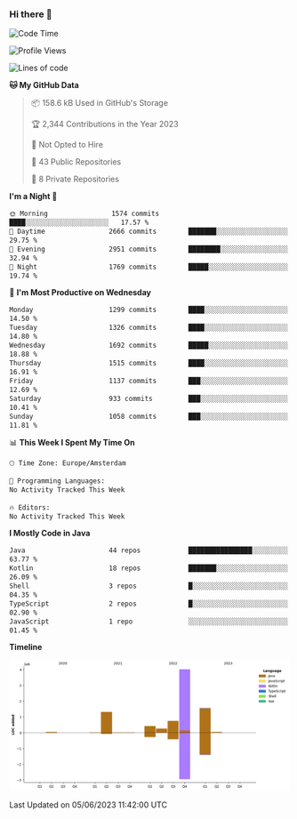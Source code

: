 ### Hi there 👋


<!--START_SECTION:waka-->
![Code Time](http://img.shields.io/badge/Code%20Time-3%2C235%20hrs%206%20mins-blue)

![Profile Views](http://img.shields.io/badge/Profile%20Views-4-blue)

![Lines of code](https://img.shields.io/badge/From%20Hello%20World%20I%27ve%20Written-8.4%20million%20lines%20of%20code-blue)

**🐱 My GitHub Data** 

> 📦 158.6 kB Used in GitHub's Storage 
 > 
> 🏆 2,344 Contributions in the Year 2023
 > 
> 🚫 Not Opted to Hire
 > 
> 📜 43 Public Repositories 
 > 
> 🔑 8 Private Repositories 
 > 
**I'm a Night 🦉** 

```text
🌞 Morning                1574 commits        ████░░░░░░░░░░░░░░░░░░░░░   17.57 % 
🌆 Daytime                2666 commits        ███████░░░░░░░░░░░░░░░░░░   29.75 % 
🌃 Evening                2951 commits        ████████░░░░░░░░░░░░░░░░░   32.94 % 
🌙 Night                  1769 commits        █████░░░░░░░░░░░░░░░░░░░░   19.74 % 
```
📅 **I'm Most Productive on Wednesday** 

```text
Monday                   1299 commits        ████░░░░░░░░░░░░░░░░░░░░░   14.50 % 
Tuesday                  1326 commits        ████░░░░░░░░░░░░░░░░░░░░░   14.80 % 
Wednesday                1692 commits        █████░░░░░░░░░░░░░░░░░░░░   18.88 % 
Thursday                 1515 commits        ████░░░░░░░░░░░░░░░░░░░░░   16.91 % 
Friday                   1137 commits        ███░░░░░░░░░░░░░░░░░░░░░░   12.69 % 
Saturday                 933 commits         ███░░░░░░░░░░░░░░░░░░░░░░   10.41 % 
Sunday                   1058 commits        ███░░░░░░░░░░░░░░░░░░░░░░   11.81 % 
```


📊 **This Week I Spent My Time On** 

```text
🕑︎ Time Zone: Europe/Amsterdam

💬 Programming Languages: 
No Activity Tracked This Week

🔥 Editors: 
No Activity Tracked This Week
```

**I Mostly Code in Java** 

```text
Java                     44 repos            ████████████████░░░░░░░░░   63.77 % 
Kotlin                   18 repos            ███████░░░░░░░░░░░░░░░░░░   26.09 % 
Shell                    3 repos             █░░░░░░░░░░░░░░░░░░░░░░░░   04.35 % 
TypeScript               2 repos             █░░░░░░░░░░░░░░░░░░░░░░░░   02.90 % 
JavaScript               1 repo              ░░░░░░░░░░░░░░░░░░░░░░░░░   01.45 % 
```



**Timeline**

![Lines of Code chart](https://raw.githubusercontent.com/powercasgamer/powercasgamer/master/assets/bar_graph.png)


 Last Updated on 05/06/2023 11:42:00 UTC
<!--END_SECTION:waka-->

